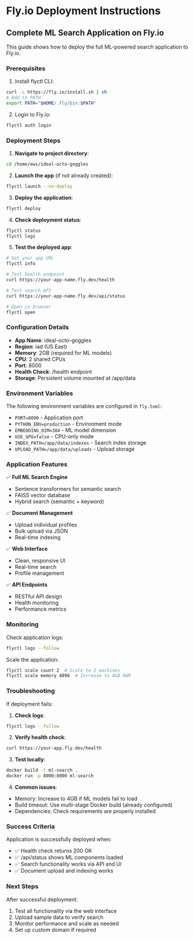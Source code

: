 # Fly.io Deployment Instructions

## Complete ML Search Application on Fly.io

This guide shows how to deploy the full ML-powered search application to Fly.io.

### Prerequisites

1. Install flyctl CLI:
```bash
curl -L https://fly.io/install.sh | sh
# Add to PATH
export PATH="$HOME/.fly/bin:$PATH"
```

2. Login to Fly.io:
```bash
flyctl auth login
```

### Deployment Steps

1. **Navigate to project directory**:
```bash
cd /home/ews/ideal-octo-goggles
```

2. **Launch the app** (if not already created):
```bash
flyctl launch --no-deploy
```

3. **Deploy the application**:
```bash
flyctl deploy
```

4. **Check deployment status**:
```bash
flyctl status
flyctl logs
```

5. **Test the deployed app**:
```bash
# Get your app URL
flyctl info

# Test health endpoint
curl https://your-app-name.fly.dev/health

# Test search API
curl https://your-app-name.fly.dev/api/status

# Open in browser
flyctl open
```

### Configuration Details

- **App Name**: ideal-octo-goggles
- **Region**: iad (US East)
- **Memory**: 2GB (required for ML models)
- **CPU**: 2 shared CPUs
- **Port**: 8000
- **Health Check**: /health endpoint
- **Storage**: Persistent volume mounted at /app/data

### Environment Variables

The following environment variables are configured in `fly.toml`:

- `PORT=8000` - Application port
- `PYTHON_ENV=production` - Environment mode
- `EMBEDDING_DIM=384` - ML model dimension
- `USE_GPU=false` - CPU-only mode
- `INDEX_PATH=/app/data/indexes` - Search index storage
- `UPLOAD_PATH=/app/data/uploads` - Upload storage

### Application Features

✅ **Full ML Search Engine**
- Sentence transformers for semantic search
- FAISS vector database
- Hybrid search (semantic + keyword)

✅ **Document Management**
- Upload individual profiles
- Bulk upload via JSON
- Real-time indexing

✅ **Web Interface**
- Clean, responsive UI
- Real-time search
- Profile management

✅ **API Endpoints**
- RESTful API design
- Health monitoring
- Performance metrics

### Monitoring

Check application logs:
```bash
flyctl logs --follow
```

Scale the application:
```bash
flyctl scale count 2  # Scale to 2 machines
flyctl scale memory 4096  # Increase to 4GB RAM
```

### Troubleshooting

If deployment fails:

1. **Check logs**:
```bash
flyctl logs --follow
```

2. **Verify health check**:
```bash
curl https://your-app.fly.dev/health
```

3. **Test locally**:
```bash
docker build -t ml-search .
docker run -p 8000:8000 ml-search
```

4. **Common issues**:
- Memory: Increase to 4GB if ML models fail to load
- Build timeout: Use multi-stage Docker build (already configured)
- Dependencies: Check requirements are properly installed

### Success Criteria

Application is successfully deployed when:

- ✅ Health check returns 200 OK
- ✅ /api/status shows ML components loaded
- ✅ Search functionality works via API and UI
- ✅ Document upload and indexing works

### Next Steps

After successful deployment:

1. Test all functionality via the web interface
2. Upload sample data to verify search
3. Monitor performance and scale as needed
4. Set up custom domain if required